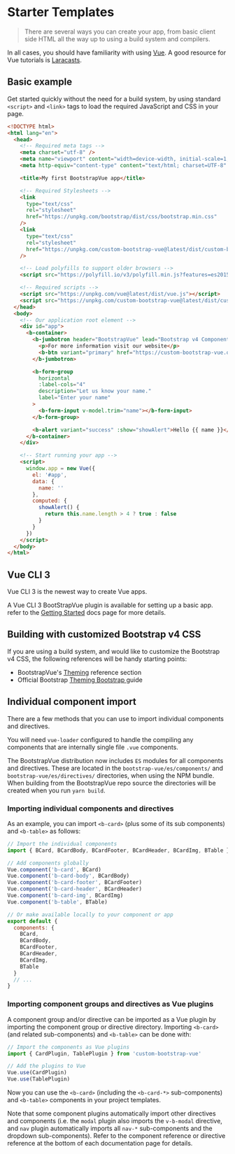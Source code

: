 # Starter Templates

> There are several ways you can create your app, from basic client side HTML all the way up to
> using a build system and compilers.

In all cases, you should have familiarity with using [Vue](https://vuejs.org). A good resource for
Vue tutorials is [Laracasts](https://laracasts.com/search?q=vue).

## Basic example

Get started quickly without the need for a build system, by using standard `<script>` and `<link>`
tags to load the required JavaScript and CSS in your page.

```html
<!DOCTYPE html>
<html lang="en">
  <head>
    <!-- Required meta tags -->
    <meta charset="utf-8" />
    <meta name="viewport" content="width=device-width, initial-scale=1, shrink-to-fit=no" />
    <meta http-equiv="content-type" content="text/html; charset=UTF-8" />

    <title>My first BootstrapVue app</title>

    <!-- Required Stylesheets -->
    <link
      type="text/css"
      rel="stylesheet"
      href="https://unpkg.com/bootstrap/dist/css/bootstrap.min.css"
    />
    <link
      type="text/css"
      rel="stylesheet"
      href="https://unpkg.com/custom-bootstrap-vue@latest/dist/custom-bootstrap-vue.css"
    />

    <!-- Load polyfills to support older browsers -->
    <script src="https://polyfill.io/v3/polyfill.min.js?features=es2015%2CIntersectionObserver"></script>

    <!-- Required scripts -->
    <script src="https://unpkg.com/vue@latest/dist/vue.js"></script>
    <script src="https://unpkg.com/custom-bootstrap-vue@latest/dist/custom-bootstrap-vue.js"></script>
  </head>
  <body>
    <!-- Our application root element -->
    <div id="app">
      <b-container>
        <b-jumbotron header="BootstrapVue" lead="Bootstrap v4 Components for Vue.js 2">
          <p>For more information visit our website</p>
          <b-btn variant="primary" href="https://custom-bootstrap-vue.org/">More Info</b-btn>
        </b-jumbotron>

        <b-form-group
          horizontal
          :label-cols="4"
          description="Let us know your name."
          label="Enter your name"
        >
          <b-form-input v-model.trim="name"></b-form-input>
        </b-form-group>

        <b-alert variant="success" :show="showAlert">Hello {{ name }}</b-alert>
      </b-container>
    </div>

    <!-- Start running your app -->
    <script>
      window.app = new Vue({
        el: '#app',
        data: {
          name: ''
        },
        computed: {
          showAlert() {
            return this.name.length > 4 ? true : false
          }
        }
      })
    </script>
  </body>
</html>
```

## Vue CLI 3

Vue CLI 3 is the newest way to create Vue apps.

A Vue CLI 3 BootStrapVue plugin is available for setting up a basic app. refer to the
[Getting Started](/docs/#vue-cli-3-plugin) docs page for more details.

## Building with customized Bootstrap v4 CSS

If you are using a build system, and would like to customize the Bootstrap v4 CSS, the following
references will be handy starting points:

- BootstrapVue's [Theming](/docs/reference/theming) reference section
- Official Bootstrap
  [Theming Bootstrap ](https://getbootstrap.com/docs/4.5/getting-started/theming/) guide

## Individual component import

There are a few methods that you can use to import individual components and directives.

You will need `vue-loader` configured to handle the compiling any components that are internally
single file `.vue` components.

The BootstrapVue distribution now includes `ES` modules for all components and directives. These are
located in the `bootstrap-vue/es/components/` and `bootstrap-vue/es/directives/` directories, when
using the NPM bundle. When building from the BootstrapVue repo source the directories will be
created when you run `yarn build`.

### Importing individual components and directives

As an example, you can import `<b-card>` (plus some of its sub components) and `<b-table>` as
follows:

```js
// Import the individual components
import { BCard, BCardBody, BCardFooter, BCardHeader, BCardImg, BTable } from 'custom-bootstrap-vue'

// Add components globally
Vue.component('b-card', BCard)
Vue.component('b-card-body', BCardBody)
Vue.component('b-card-footer', BCardFooter)
Vue.component('b-card-header', BCardHeader)
Vue.component('b-card-img', BCardImg)
Vue.component('b-table', BTable)

// Or make available locally to your component or app
export default {
  components: {
    BCard,
    BCardBody,
    BCardFooter,
    BCardHeader,
    BCardImg,
    BTable
  }
  // ...
}
```

### Importing component groups and directives as Vue plugins

A component group and/or directive can be imported as a Vue plugin by importing the component group
or directive directory. Importing `<b-card>` (and related sub-components) and `<b-table>` can be
done with:

```js
// Import the components as Vue plugins
import { CardPlugin, TablePlugin } from 'custom-bootstrap-vue'

// Add the plugins to Vue
Vue.use(CardPlugin)
Vue.use(TablePlugin)
```

Now you can use the `<b-card>` (including the `<b-card-*>` sub-components) and `<b-table>`
components in your project templates.

Note that some component plugins automatically import other directives and components (i.e. the
`modal` plugin also imports the `v-b-modal` directive, and `nav` plugin automatically imports all
`nav-*` sub-components and the dropdown sub-components). Refer to the component reference or
directive reference at the bottom of each documentation page for details.

